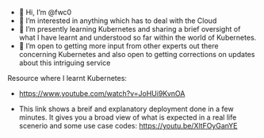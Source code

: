 - 👋 Hi, I’m @fwc0
- 👀 I’m interested in anything which has to deal with the Cloud
- 🌱 I’m presently learning Kubernetes and sharing a brief oversight of what I have learnt and understood so far within the world of Kubernetes.
- 💞️ I’m open to getting more input from other experts out there concerning Kubernetes and also open to getting corrections on updates about this intriguing service

Resource where I learnt Kubernetes: 
  - https://www.youtube.com/watch?v=JoHUi9KvnOA

  - This link shows a breif and explanatory deployment done in a few minutes. It gives you a broad view of what is expected in a real life scenerio and some use case codes: https://youtu.be/XltFOyGanYE
<!---
fwc0/fwc0 is a ✨ special ✨ repository because its `README.md` (this file) appears on your GitHub profile.
You can click the Preview link to take a look at your changes.
--->
